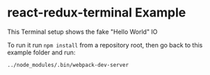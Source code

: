 # react-redux-terminal Example

This Terminal setup shows the fake "Hello World" IO

To run it run ```npm install``` from a repository root,  then go back to this example folder and run:

```sh
../node_modules/.bin/webpack-dev-server
```
